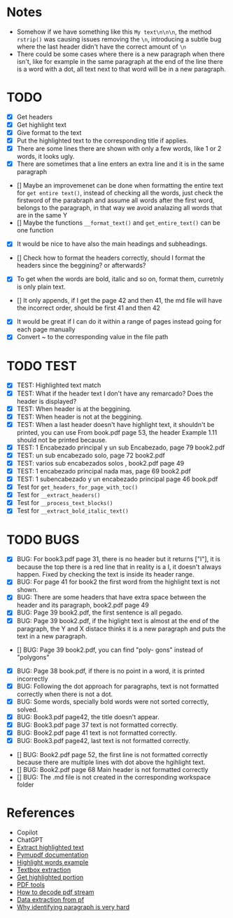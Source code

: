 
# Notes

- Somehow if we have something like this `My text\n\n\n`, the method `rstrip()` was causing issues removing the `\n`, introducing a subtle bug where the last header didn't have the correct amount of `\n`
- There could be some cases where there is a new paragraph when there isn't, like for example in the same paragraph at the end of the line there is a word with a dot, all text next to that word will be in a new paragraph.

# TODO

- [x] Get headers
- [x] Get highlight text
- [x] Give format to the text
- [x] Put the highlighted text to the corresponding title if applies.
- [x] There are some lines there are shown with only a few words, like 1 or 2 words, it looks ugly.
- [x] There are sometimes that a line enters an extra line and it is in the same paragraph
- [] Maybe an improvemenet can be done when formatting the entire text for `get entire text()`, instead of checking all the words, just check the firstword of the parabraph and assume all words after the first word, belongs to the paragraph, in that way we avoid analazing all words that are in the same Y
- [] Maybe the functions `__format_text()` and `get_entire_text()` can be one function
- [x] It would be nice to have also the main headings and subheadings.
- [] Check how to format the headers correctly, should I format the headers since the beggining? or afterwards?
- [x] To get when the words are bold, italic and so on, format them, curretnly is only plain text.
- [] It only appends, if I get the page 42 and then 41, the md file will have the incorrect order, should be first 41 and then 42
- [x] It would be great if I can do it within a range of pages instead going for each page manually
- [x] Convert ~ to the corresponding value in the file path

# TODO TEST

- [x] TEST: Highlighted text match
- [x] TEST: What if the header text I don't have any remarcado? Does the header is displayed?
- [x] TEST: When header is at the beggining.
- [x] TEST: When header is not at the beggining.
- [x] TEST: When a last header doesn't have highlight text, it shouldn't be printed, you can use From book.pdf page 53, the header Example 1.11 should not be printed because.
- [x] TEST: 1 Encabezado principal y un sub Encabezado, page 79 book2.pdf
- [x] TEST: un sub encabezado solo, page 72 book2.pdf
- [x] TEST: varios sub encabezados solos , book2.pdf page 49
- [x] TEST: 1 encabezado principal nada mas, page 69 book2.pdf
- [x] TEST: 1 subencabezado y un encabezado principal page 46 book.pdf
- [x] Test for `get_headers_for_page_with_toc()`
- [x] Test for `__extract_headers()`
- [x] Test for `__process_text_blocks()`
- [x] Test for `__extract_bold_italic_text()`

# TODO BUGS

- [x] BUG: For book3.pdf page 31, there is no header but it returns ["I"], it is because the top there
 is a red line that in reality is a I, it doesn't always happen. Fixed by checking the text is inside its header range.
- [x] BUG: For page 41 for book2 the first word from the highlight text is not shown.
- [x] BUG: There are some headers that have extra space between the header and its paragraph, book2.pdf page 49
- [x] BUG: Page 39 book2.pdf, the first sentence is all pegado.
- [x] BUG: Page 39 book2.pdf, if the higlight text is almost at the end of the paragraph, the Y and X distace thinks it is a new paragraph and puts the text in a new paragraph.
- [] BUG: Page 39 book2.pdf, you can find "poly- gons" instead of "polygons"
- [x] BUG: Page 38 book.pdf, if there is no point in a word, it is printed incorrectly
- [x] BUG: Following the dot approach for paragraphs, text is not formatted correctly when there is not a dot.
- [x] BUG: Some words, specially bold words were not sorted correctly, solved. 
- [x] BUG: Book3.pdf page42, the title doesn't appear.
- [x] BUG: Book3.pdf page 37 text is not formatted correctly.
- [x] BUG: Book2.pdf page 41 text is not formatted correctly.
- [x] BUG: Book3.pdf page42, last text is not formatted correctly.
- [] BUG: Book2.pdf page 52, the first line is not formatted correctly because there are multiple lines with dot above the hgihlight text.
- [] BUG: Book2.pdf page 68 Main header is not formatted correctly
- [] BUG: The .md file is not created in the corresponding workspace folder

# References

- Copilot
- ChatGPT
- [Extract highlighted text](https://github.com/pymupdf/PyMuPDF/issues/318) 
- [Pymupdf documentation](https://pymupdf.readthedocs.io/en/latest/index.html)
- [Highlight words example](https://github.com/jdipper/studyhelpers/blob/main/hextract.py)
- [Textbox extraction](https://github.com/pymupdf/PyMuPDF-Utilities/tree/master/textbox-extraction)
- [Get highlighted portion](https://github.com/pymupdf/PyMuPDF/discussions/2381)
- [PDF tools](https://github.com/pastydev/cmdict/blob/88e6f19d1fd5ea4bdd87b0b06a9d3230ce1eac94/src/cmdict/pdf_tools.py#L20)
- [How to decode pdf stream](https://stackoverflow.com/questions/27997930/how-to-decode-a-pdf-stream)
- [Data extraction from pf](https://stackoverflow.com/questions/27997930/how-to-decode-a-pdf-stream)
- [Why identifying paragraph is very hard](https://github.com/pymupdf/PyMuPDF/discussions/3133)